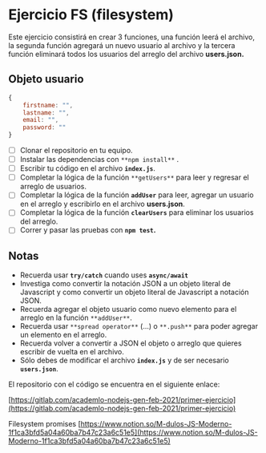 # Ejercicio FS (filesystem)

Este ejercicio consistirá en crear 3 funciones, una función leerá el archivo, la segunda función agregará un nuevo usuario al archivo y la tercera función eliminará todos los usuarios del arreglo del archivo **users.json.**

## Objeto usuario

```jsx
{
	firstname: "",
	lastname: "",
	email: "",
	password: ""
}
```

- [ ]  Clonar el repositorio en tu equipo.
- [ ]  Instalar las dependencias con `**npm install**` .
- [ ]  Escribir tu código en el archivo **`index.js`**.
- [ ]  Completar la lógica de la función `**getUsers**` para leer y regresar el arreglo de usuarios.
- [ ]  Completar la lógica de la función **`addUser`** para leer, agregar un usuario en el arreglo y escribirlo en el archivo **users.json**.
- [ ]  Completar la lógica de la función **`clearUsers`** para eliminar los usuarios del arreglo.
- [ ]  Correr y pasar las pruebas con **`npm test`.**

## Notas

- Recuerda usar **`try/catch`** cuando uses **`async/await`**
- Investiga como convertir la notación JSON a un objeto literal de Javascript y como convertir un objeto literal de Javascript a notación JSON.
- Recuerda agregar el objeto usuario como nuevo elemento para el arreglo en la función `**addUser**`.
- Recuerda usar `**spread operator**` (...) o `**.push**` para poder agregar un elemento en el arreglo.
- Recuerda volver a convertir a JSON el objeto o arreglo que quieres escribir de vuelta en el archivo.
- Sólo debes de modificar el archivo **`index.js`** y de ser necesario **`users.json`**.

El repositorio con el código se encuentra en el siguiente enlace:

[https://gitlab.com/academlo-nodejs-gen-feb-2021/primer-ejercicio](https://gitlab.com/academlo-nodejs-gen-feb-2021/primer-ejercicio)

Filesystem promises [https://www.notion.so/M-dulos-JS-Moderno-1f1ca3bfd5a04a60ba7b47c23a6c51e5](https://www.notion.so/M-dulos-JS-Moderno-1f1ca3bfd5a04a60ba7b47c23a6c51e5)